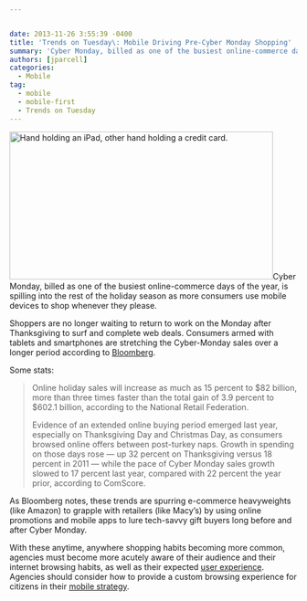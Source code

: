 ```yaml
---


date: 2013-11-26 3:55:39 -0400
title: 'Trends on Tuesday\: Mobile Driving Pre-Cyber Monday Shopping'
summary: 'Cyber Monday, billed as one of the busiest online-commerce days of the year, is spilling into the rest of the holiday season as more consumers use mobile devices to shop whenever they please. Shoppers are no longer waiting to return to work on the Monday after Thanksgiving to surf and complete web deals. Consumers armed'
authors: [jparcell]
categories:
  - Mobile
tag:
  - mobile
  - mobile-first
  - Trends on Tuesday
---
```


[<img class="alignright  wp-image-102402" alt="Hand holding an iPad, other hand holding a credit card." src="https://s3.amazonaws.com/sitesusa/wp-content/uploads/sites/212/2013/11/online-shopping-ipad.jpg" width="461" height="259" />](https://s3.amazonaws.com/sitesusa/wp-content/uploads/sites/212/2013/11/online-shopping-ipad.jpg)Cyber Monday, billed as one of the busiest online-commerce days of the year, is spilling into the rest of the holiday season as more consumers use mobile devices to shop whenever they please.

Shoppers are no longer waiting to return to work on the Monday after Thanksgiving to surf and complete web deals. Consumers armed with tablets and smartphones are stretching the Cyber-Monday sales over a longer period according to [Bloomberg](http://www.bloomberg.com/news/2013-11-25/cyber-monday-every-day-as-iphone-users-shun-retail-stores.html).

Some stats:

> Online holiday sales will increase as much as 15 percent to $82 billion, more than three times faster than the total gain of 3.9 percent to $602.1 billion, according to the National Retail Federation.
> 
> Evidence of an extended online buying period emerged last year, especially on Thanksgiving Day and Christmas Day, as consumers browsed online offers between post-turkey naps. Growth in spending on those days rose &#8212; up 32 percent on Thanksgiving versus 18 percent in 2011 &#8212; while the pace of Cyber Monday sales growth slowed to 17 percent last year, compared with 22 percent the year prior, according to ComScore.

As Bloomberg notes, these trends are spurring e-commerce heavyweights (like Amazon) to grapple with retailers (like Macy’s) by using online promotions and mobile apps to lure tech-savvy gift buyers long before and after Cyber Monday.

With these anytime, anywhere shopping habits becoming more common, agencies must become more acutely aware of their audience and their internet browsing habits, as well as their expected [user experience](https://digitalgov.sites.usa.gov/2013/09/18/making-mobile-gov-user-experience-recommendations/ "Making Mobile Gov: User Experience Recommendations"). Agencies should consider how to provide a custom browsing experience for citizens in their [mobile strategy](https://digitalgov.sites.usa.gov/2013/09/30/mobile-first/ "Mobile First").